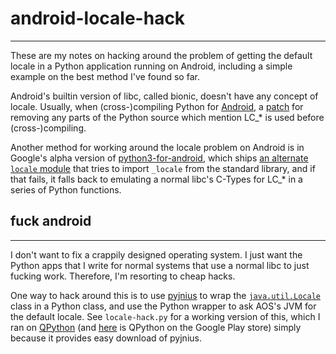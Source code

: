 # android-locale-hack
--------------------- 
These are my notes on hacking around the problem of getting the default locale
in a Python application running on Android, including a simple example on the
best method I've found so far.

Android's builtin version of libc, called bionic, doesn't have any concept of
locale. Usually, when (cross-)compiling Python for
[Android](https://github.com/kivy/pyjnius), a
[patch](https://github.com/kivy/pyjnius) for removing any parts of the Python
source which mention LC_* is used before (cross-)compiling.

Another method for working around the locale problem on Android is in Google's
alpha version of
[python3-for-android](https://code.google.com/p/python-for-android/source/browse/python3-alpha/?r=70d4f7c707c4e937ee7198aa8f01aaec3f12d708),
which ships
[an alternate ```locale``` module](https://code.google.com/p/python-for-android/source/browse/python3-alpha/python3-src/Lib/locale.py?r=70d4f7c707c4e937ee7198aa8f01aaec3f12d708)
that tries to import ```_locale``` from the standard library, and if that
fails, it falls back to emulating a normal libc's C-Types for LC_* in a series
of Python functions.

## fuck android
---------------
I don't want to fix a crappily designed operating system. I just want the
Python apps that I write for normal systems that use a normal libc to just
fucking work. Therefore, I'm resorting to cheap hacks.

One way to hack around this is to use
[pyjnius](https://github.com/kivy/pyjnius) to wrap the
[```java.util.Locale```](https://developer.android.com/reference/java/util/Locale.html)
class in a Python class, and use the Python wrapper to ask AOS's JVM for the
default locale. See ```locale-hack.py``` for a working version of this, which I
ran on [QPython](https://github.com/rumca-js/Qpython) (and
[here](https://play.google.com/store/apps/details?id=com.hipipal.qpyplus) is
QPython on the Google Play store) simply because it provides easy download of
pyjnius.
